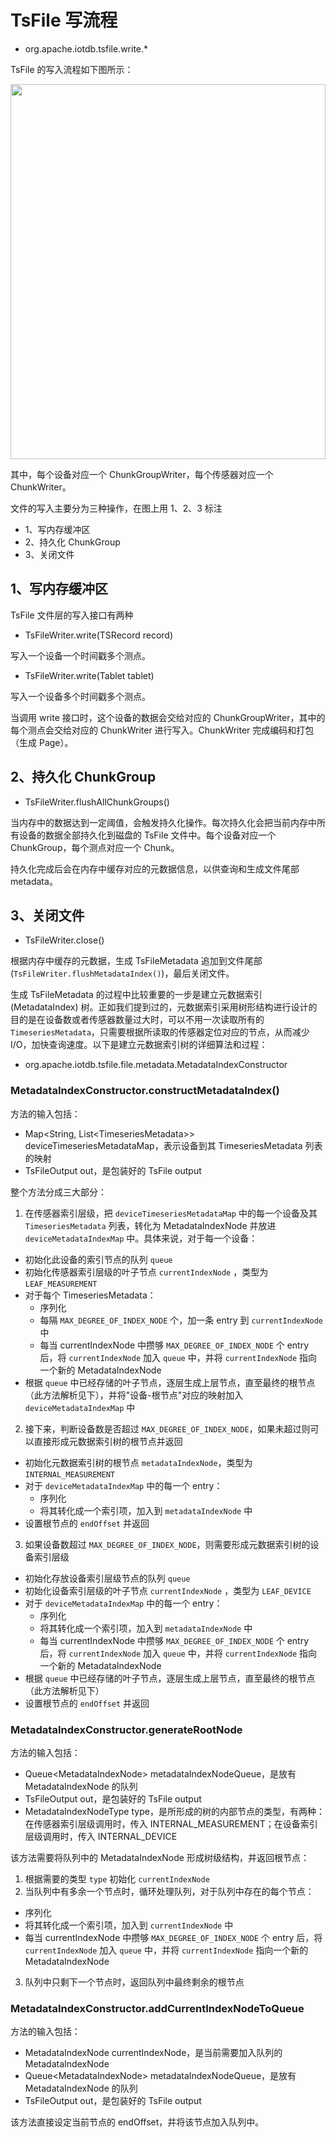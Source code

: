 <!--

    Licensed to the Apache Software Foundation (ASF) under one
    or more contributor license agreements.  See the NOTICE file
    distributed with this work for additional information
    regarding copyright ownership.  The ASF licenses this file
    to you under the Apache License, Version 2.0 (the
    "License"); you may not use this file except in compliance
    with the License.  You may obtain a copy of the License at
    
        http://www.apache.org/licenses/LICENSE-2.0
    
    Unless required by applicable law or agreed to in writing,
    software distributed under the License is distributed on an
    "AS IS" BASIS, WITHOUT WARRANTIES OR CONDITIONS OF ANY
    KIND, either express or implied.  See the License for the
    specific language governing permissions and limitations
    under the License.

-->

# TsFile 写流程

* org.apache.iotdb.tsfile.write.*

TsFile 的写入流程如下图所示：

<img style="width:100%; max-width:800px; max-height:600px; margin-left:auto; margin-right:auto; display:block;" src="https://user-images.githubusercontent.com/19167280/73625238-efba2980-467e-11ea-927e-a7021f8153af.png">

其中，每个设备对应一个 ChunkGroupWriter，每个传感器对应一个 ChunkWriter。

文件的写入主要分为三种操作，在图上用 1、2、3 标注

* 1、写内存缓冲区
* 2、持久化 ChunkGroup
* 3、关闭文件

## 1、写内存缓冲区

TsFile 文件层的写入接口有两种

* TsFileWriter.write(TSRecord record)

 写入一个设备一个时间戳多个测点。

* TsFileWriter.write(Tablet tablet)

 写入一个设备多个时间戳多个测点。

当调用 write 接口时，这个设备的数据会交给对应的 ChunkGroupWriter，其中的每个测点会交给对应的 ChunkWriter 进行写入。ChunkWriter 完成编码和打包（生成 Page）。

## 2、持久化 ChunkGroup

* TsFileWriter.flushAllChunkGroups()

当内存中的数据达到一定阈值，会触发持久化操作。每次持久化会把当前内存中所有设备的数据全部持久化到磁盘的 TsFile 文件中。每个设备对应一个 ChunkGroup，每个测点对应一个 Chunk。

持久化完成后会在内存中缓存对应的元数据信息，以供查询和生成文件尾部 metadata。

## 3、关闭文件

* TsFileWriter.close()

根据内存中缓存的元数据，生成 TsFileMetadata 追加到文件尾部 (`TsFileWriter.flushMetadataIndex()`)，最后关闭文件。

生成 TsFileMetadata 的过程中比较重要的一步是建立元数据索引 (MetadataIndex) 树。正如我们提到过的，元数据索引采用树形结构进行设计的目的是在设备数或者传感器数量过大时，可以不用一次读取所有的 `TimeseriesMetadata`，只需要根据所读取的传感器定位对应的节点，从而减少 I/O，加快查询速度。以下是建立元数据索引树的详细算法和过程：

* org.apache.iotdb.tsfile.file.metadata.MetadataIndexConstructor

### MetadataIndexConstructor.constructMetadataIndex()

方法的输入包括：
* Map\<String, List\<TimeseriesMetadata\>\> deviceTimeseriesMetadataMap，表示设备到其 TimeseriesMetadata 列表的映射
* TsFileOutput out，是包装好的 TsFile output

整个方法分成三大部分：
1. 在传感器索引层级，把 `deviceTimeseriesMetadataMap` 中的每一个设备及其 `TimeseriesMetadata` 列表，转化为 MetadataIndexNode 并放进 `deviceMetadataIndexMap` 中。具体来说，对于每一个设备：
  * 初始化此设备的索引节点的队列 `queue`
  * 初始化传感器索引层级的叶子节点 `currentIndexNode` ，类型为 `LEAF_MEASUREMENT`
  * 对于每个 TimeseriesMetadata：
    * 序列化
    * 每隔 `MAX_DEGREE_OF_INDEX_NODE` 个，加一条 entry 到 `currentIndexNode` 中
    * 每当 currentIndexNode 中攒够 `MAX_DEGREE_OF_INDEX_NODE` 个 entry 后，将 `currentIndexNode` 加入 `queue` 中，并将 `currentIndexNode` 指向一个新的 MetadataIndexNode
  * 根据 `queue` 中已经存储的叶子节点，逐层生成上层节点，直至最终的根节点（此方法解析见下），并将"设备-根节点"对应的映射加入 `deviceMetadataIndexMap` 中

2. 接下来，判断设备数是否超过 `MAX_DEGREE_OF_INDEX_NODE`，如果未超过则可以直接形成元数据索引树的根节点并返回
  * 初始化元数据索引树的根节点 `metadataIndexNode`，类型为 `INTERNAL_MEASUREMENT`
  * 对于 `deviceMetadataIndexMap` 中的每一个 entry：
    * 序列化
    * 将其转化成一个索引项，加入到 `metadataIndexNode` 中
  * 设置根节点的 `endOffset` 并返回

3. 如果设备数超过 `MAX_DEGREE_OF_INDEX_NODE`，则需要形成元数据索引树的设备索引层级
  * 初始化存放设备索引层级节点的队列 `queue`
  * 初始化设备索引层级的叶子节点 `currentIndexNode` ，类型为 `LEAF_DEVICE`
  * 对于 `deviceMetadataIndexMap` 中的每一个 entry：
    * 序列化
    * 将其转化成一个索引项，加入到 `metadataIndexNode` 中
    * 每当 currentIndexNode 中攒够 `MAX_DEGREE_OF_INDEX_NODE` 个 entry 后，将 `currentIndexNode` 加入 `queue` 中，并将 `currentIndexNode` 指向一个新的 MetadataIndexNode
  * 根据 `queue` 中已经存储的叶子节点，逐层生成上层节点，直至最终的根节点（此方法解析见下）
  * 设置根节点的 `endOffset` 并返回

### MetadataIndexConstructor.generateRootNode

方法的输入包括：
* Queue\<MetadataIndexNode\> metadataIndexNodeQueue，是放有 MetadataIndexNode 的队列
* TsFileOutput out，是包装好的 TsFile output
* MetadataIndexNodeType type，是所形成的树的内部节点的类型，有两种：在传感器索引层级调用时，传入 INTERNAL_MEASUREMENT；在设备索引层级调用时，传入 INTERNAL_DEVICE

该方法需要将队列中的 MetadataIndexNode 形成树级结构，并返回根节点：
1. 根据需要的类型 `type` 初始化 `currentIndexNode`
2. 当队列中有多余一个节点时，循环处理队列，对于队列中存在的每个节点：
  * 序列化
  * 将其转化成一个索引项，加入到 `currentIndexNode` 中
  * 每当 currentIndexNode 中攒够 `MAX_DEGREE_OF_INDEX_NODE` 个 entry 后，将 `currentIndexNode` 加入 `queue` 中，并将 `currentIndexNode` 指向一个新的 MetadataIndexNode
3. 队列中只剩下一个节点时，返回队列中最终剩余的根节点

### MetadataIndexConstructor.addCurrentIndexNodeToQueue

方法的输入包括：
* MetadataIndexNode currentIndexNode，是当前需要加入队列的 MetadataIndexNode
* Queue\<MetadataIndexNode\> metadataIndexNodeQueue，是放有 MetadataIndexNode 的队列
* TsFileOutput out，是包装好的 TsFile output

该方法直接设定当前节点的 endOffset，并将该节点加入队列中。